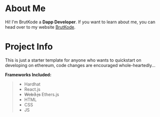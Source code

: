 ﻿# About Me

Hi! I'm BrutKode a **Dapp Developer**. If you want to learn about me, you can head over to my website [BrutKode](https://brutkode.eth.link).

# Project Info

This is just a starter template for anyone who wants to quickstart on developing on ethereum, code changes are encouraged whole-heartedly...

**Frameworks Included:**
 >- Hardhat
 >- React.js
 >- ~~Web3.js~~ Ethers.js
 >- HTML
 >- CSS
 >- JS


